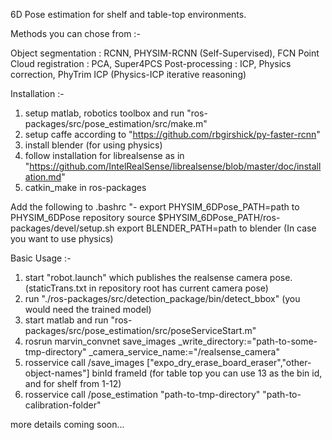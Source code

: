 6D Pose estimation for shelf and table-top environments.

Methods you can chose from :-

Object segmentation : RCNN, PHYSIM-RCNN (Self-Supervised), FCN 
Point Cloud registration : PCA, Super4PCS
Post-processing : ICP, Physics correction, PhyTrim ICP (Physics-ICP iterative reasoning) 

Installation :-
1) setup matlab, robotics toolbox and run "ros-packages/src/pose_estimation/src/make.m"
2) setup caffe according to "https://github.com/rbgirshick/py-faster-rcnn"
3) install blender (for using physics)
4) follow installation for librealsense as in "https://github.com/IntelRealSense/librealsense/blob/master/doc/installation.md"
5) catkin_make in ros-packages

Add the following to .bashrc "-
export PHYSIM_6DPose_PATH=path to PHYSIM_6DPose repository
source $PHYSIM_6DPose_PATH/ros-packages/devel/setup.sh
export BLENDER_PATH=path to blender (In case you want to use physics)

Basic Usage :-
1) start "robot.launch" which publishes the realsense camera pose. (staticTrans.txt in repository root has current camera pose)
2) run "./ros-packages/src/detection_package/bin/detect_bbox" (you would need the trained model)
3) start matlab and run "ros-packages/src/pose_estimation/src/poseServiceStart.m"
4) rosrun marvin_convnet save_images _write_directory:="path-to-some-tmp-directory" _camera_service_name:="/realsense_camera"
5) rosservice call /save_images ["expo_dry_erase_board_eraser","other-object-names"] binId frameId
(for table top you can use 13 as the bin id, and for shelf from 1-12)
6) rosservice call /pose_estimation "path-to-tmp-directory" "path-to-calibration-folder" 



more details coming soon...
